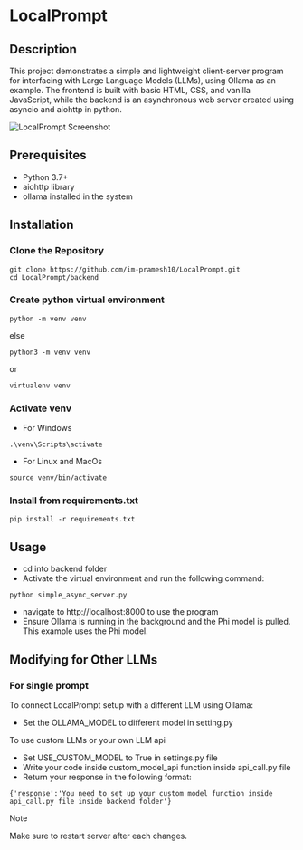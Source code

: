 # LocalPrompt

## Description

This project demonstrates a simple and lightweight client-server program for interfacing with Large Language Models (LLMs), using Ollama as an example. The frontend is built with basic HTML, CSS, and vanilla JavaScript, while the backend is an asynchronous web server created using asyncio and aiohttp in python.

![LocalPrompt Screenshot](readme-images/demo.gif)

## Prerequisites

- Python 3.7+
- aiohttp library
- ollama installed in the system

## Installation

### Clone the Repository

```
git clone https://github.com/im-pramesh10/LocalPrompt.git
cd LocalPrompt/backend
```

### Create python virtual environment

```
python -m venv venv
```

else

```
python3 -m venv venv
```

or

```
virtualenv venv
```

### Activate venv

- For Windows

```
.\venv\Scripts\activate
```

- For Linux and MacOs

```
source venv/bin/activate
```

### Install from requirements.txt

```
pip install -r requirements.txt
```

## Usage

- cd into backend folder
- Activate the virtual environment and run the following command:

```
python simple_async_server.py
```

- navigate to http://localhost:8000 to use the program
- Ensure Ollama is running in the background and the Phi model is pulled. This example uses the Phi model.

## Modifying for Other LLMs
### For single prompt
To connect LocalPrompt setup with a different LLM using Ollama:

- Set the OLLAMA_MODEL to different model in setting.py

To use custom LLMs or your own LLM api

- Set USE_CUSTOM_MODEL to True in settings.py file
- Write your code inside custom_model_api function inside api_call.py file
- Return your response in the following format:

```
{'response':'You need to set up your custom model function inside api_call.py file inside backend folder'}
```

> [!NOTE]
> Make sure to restart server after each changes.
